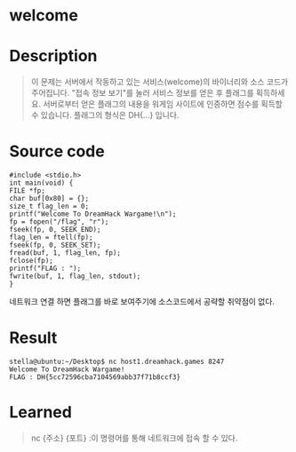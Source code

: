 welcome
===

# Description

> 이 문제는 서버에서 작동하고 있는 서비스(welcome)의 바이너리와 소스 코드가 주어집니다.
> "접속 정보 보기"를 눌러 서비스 정보를 얻은 후 플래그를 획득하세요.
> 서버로부터 얻은 플래그의 내용을 워게임 사이트에 인증하면 점수를 획득할 수 있습니다.
> 플래그의 형식은 DH{…} 입니다.

# Source code

~~~
#include <stdio.h>
int main(void) {
FILE *fp;
char buf[0x80] = {};
size_t flag_len = 0;
printf("Welcome To DreamHack Wargame!\n");
fp = fopen("/flag", "r");
fseek(fp, 0, SEEK_END);
flag_len = ftell(fp);
fseek(fp, 0, SEEK_SET);
fread(buf, 1, flag_len, fp);
fclose(fp);
printf("FLAG : ");
fwrite(buf, 1, flag_len, stdout);
}
~~~

네트워크 연결 하면 플래그를 바로 보여주기에 소스코드에서 공략할 취약점이 없다.

# Result

~~~
stella@ubuntu:~/Desktop$ nc host1.dreamhack.games 8247
Welcome To DreamHack Wargame!
FLAG : DH{5cc72596cba7104569abb37f71b8ccf3}
~~~

# Learned

>  nc {주소} {포트} :이 명령어를 통해 네트워크에 접속 할 수 있다.